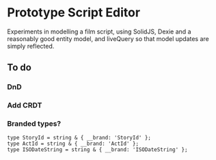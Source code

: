 # Prototype Script Editor

Experiments in modelling a film script, using SolidJS, Dexie and a reasonably good entity model, and liveQuery so that model updates are simply reflected.

## To do

### DnD

### Add CRDT

### Branded types?

    type StoryId = string & { __brand: 'StoryId' };
    type ActId = string & { __brand: 'ActId' };
    type ISODateString = string & { __brand: 'ISODateString' };
